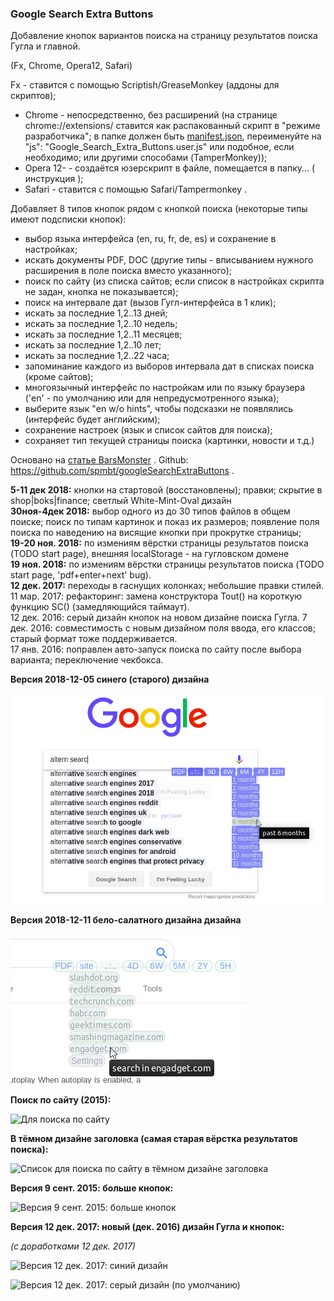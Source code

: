 ### Google Search Extra Buttons

Добавление кнопок вариантов поиска на страницу результатов поиска Гугла и главной.

(Fx, Chrome, Opera12, Safari)

 Fx - ставится с помощью Scriptish/GreaseMonkey (аддоны для скриптов);
* Chrome - непосредственно, без расширений (на странице chrome://extensions/ ставится как распакованный скрипт в "режиме разработчика"; в папке должен быть [manifest.json](https://raw.githubusercontent.com/spmbt/googleSearchExtraButtons/master/manifest.json), переименуйте на "js": "Google_Search_Extra_Buttons.user.js" или подобное, если необходимо; или другими способами (TamperMonkey));
* Opera 12- - создаётся юзерскрипт в файле, помещается в папку... ( инструкция );
* Safari - ставится с помощью Safari/Tampermonkey .

Добавляет 8 типов кнопок рядом с кнопкой поиска (некоторые типы имеют подсписки кнопок):

* выбор языка интерфейса (en, ru, fr, de, es) и сохранение в настройках;
* искать документы PDF, DOC (другие типы - вписыванием нужного расширения в поле поиска вместо указанного);
* поиск по сайту (из списка сайтов; если список в настройках скрипта не задан, кнопка не показывается);
* поиск на интервале дат (вызов Гугл-интерфейса в 1 клик);
* искать за последние 1,2..13 дней;
* искать за последние 1,2..10 недель;
* искать за последние 1,2..11 месяцев;
* искать за последние 1,2..10 лет;
* искать за последние 1,2..22 часа;
* запоминание каждого из выборов интервала дат в списках поиска (кроме сайтов);
* многоязычный интерфейс по настройкам или по языку браузера ('en' - по умолчанию или для непредусмотренного языка);
* выберите язык "en w/o hints", чтобы подсказки не появлялись (интерфейс будет английским);
* сохранение настроек (язык и список сайтов для поиска);
* сохраняет тип текущей страницы поиска (картинки, новости и  т.д.)

Основано на [статье BarsMonster](http://habrahabr.ru/post/179367/) .
Github: https://github.com/spmbt/googleSearchExtraButtons .

**5-11 дек 2018:** кнопки на стартовой (восстановлены); правки; скрытие в shop|boks|finance; светлый White-Mint-Oval дизайн<br>
**30ноя-4дек 2018:** выбор одного из до 30 типов файлов в общем поиске; поиск по типам картинок и показ их размеров; появление поля поиска по наведению на висящие кнопки при прокрутке страницы;<br>
**19-20 ноя. 2018:** по измениям вёрстки страницы результатов поиска (TODO start page), внешняя localStorage - на гугловском домене<br>
**19 ноя. 2018:** по измениям вёрстки страницы результатов поиска (TODO start page, 'pdf+enter+next' bug).<br>
**12 дек. 2017:** переходы в гаснущих колонках; небольшие правки стилей.<br>
11 мар. 2017: рефакторинг: замена конструктора Tout() на короткую функцию SC() (замедляющийся таймаут).<br>
12 дек. 2016: серый дизайн кнопок на новом дизайне поиска Гугла.
7 дек. 2016: совместимость с новым дизайном поля ввода, его классов; старый формат тоже поддерживается.<br>
17 янв. 2016: поправлен авто-запуск поиска по сайту после выбора варианта; переключение чекбокса.

**Версия 2018-12-05 синего (старого) дизайна**

![Стартовая страница](startPageGoogle20181206.png)

**Версия 2018-12-11 бело-салатного дизайна дизайна**

![Бело-салатный дизайн](whiteMintOvalDesignOfGseb20181211.png)

**Поиск по сайту (2015):**

![Для поиска по сайту](https://raw.githubusercontent.com/spmbt/googleSearchExtraButtons/master/googleSearchExtraButt20150218-white.png)

**В тёмном дизайне заголовка (самая старая вёрстка результатов поиска):**

![Список для поиска по сайту в тёмном дизайне заголовка](https://raw.githubusercontent.com/spmbt/googleSearchExtraButtons/master/googleSearchExtraButt20150218-dark.png)

**Версия 9 сент. 2015: больше кнопок:**

![Версия 9 сент. 2015: больше кнопок](https://raw.githubusercontent.com/spmbt/googleSearchExtraButtons/master/20150909-googleSearchExtra123week.png)

**Версия 12 дек. 2017: новый (дек. 2016) дизайн Гугла и кнопок:**

*(с доработками 12 дек. 2017)*

![Версия 12 дек. 2017: синий дизайн](https://raw.githubusercontent.com/spmbt/googleSearchExtraButtons/master/googleSearch-20171212.png)

![Версия 12 дек. 2017: серый дизайн (по умолчанию)](https://raw.githubusercontent.com/spmbt/googleSearchExtraButtons/master/googleSearchGray-20171212.png)



